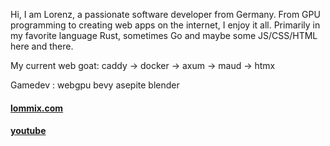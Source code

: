 Hi, I am Lorenz, a passionate software developer from Germany. From GPU programming to creating web apps on the internet,
I enjoy it all. Primarily in my favorite language Rust, sometimes Go and maybe some JS/CSS/HTML here and there.


My current web goat: caddy -> docker -> axum -> maud -> htmx

Gamedev : webgpu bevy asepite blender

#### [lommix.com](https://lommix.com)
#### [youtube](https://www.youtube.com/channel/UCd1BUXaUHWnnNLWknIgxFHg)
